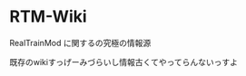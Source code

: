 # RTM-Wiki
RealTrainMod に関するの究極の情報源


























































































































































既存のwikiすっげーみづらいし情報古くてやってらんないっすよ
